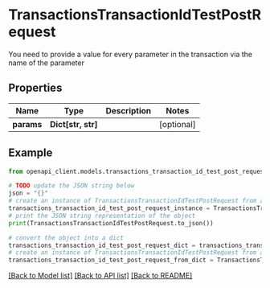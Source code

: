 # TransactionsTransactionIdTestPostRequest

You need to provide a value for every parameter in the transaction via the name of the parameter

## Properties

Name | Type | Description | Notes
------------ | ------------- | ------------- | -------------
**params** | **Dict[str, str]** |  | [optional] 

## Example

```python
from openapi_client.models.transactions_transaction_id_test_post_request import TransactionsTransactionIdTestPostRequest

# TODO update the JSON string below
json = "{}"
# create an instance of TransactionsTransactionIdTestPostRequest from a JSON string
transactions_transaction_id_test_post_request_instance = TransactionsTransactionIdTestPostRequest.from_json(json)
# print the JSON string representation of the object
print(TransactionsTransactionIdTestPostRequest.to_json())

# convert the object into a dict
transactions_transaction_id_test_post_request_dict = transactions_transaction_id_test_post_request_instance.to_dict()
# create an instance of TransactionsTransactionIdTestPostRequest from a dict
transactions_transaction_id_test_post_request_from_dict = TransactionsTransactionIdTestPostRequest.from_dict(transactions_transaction_id_test_post_request_dict)
```
[[Back to Model list]](../README.md#documentation-for-models) [[Back to API list]](../README.md#documentation-for-api-endpoints) [[Back to README]](../README.md)


